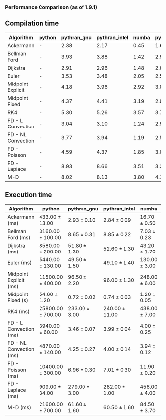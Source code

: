 ### Performance Comparison (as of 1.9.1)
## Compilation time
Algorithm                 | python                    | pythran_gnu               | pythran_intel             | numba                     | pyccel_fortran_gnu        | pyccel_c_gnu              | pyccel_fortran_intel      | pyccel_c_intel           
------------------------- | ------------------------- | ------------------------- | ------------------------- | ------------------------- | ------------------------- | ------------------------- | ------------------------- | -------------------------
Ackermann                 | -                         | 2.38                      | 2.17                      | 0.45                      | 1.60                      | 1.45                      | 1.70                      | 1.62                     
Bellman Ford              | -                         | 3.93                      | 3.88                      | 1.42                      | 2.54                      | 2.50                      | 2.82                      | 2.47                     
Dijkstra                  | -                         | 2.91                      | 2.96                      | 1.48                      | 2.69                      | 2.40                      | 2.98                      | 2.52                     
Euler                     | -                         | 3.53                      | 3.48                      | 2.05                      | 2.51                      | 2.50                      | 2.87                      | 2.66                     
Midpoint Explicit         | -                         | 4.18                      | 3.96                      | 2.92                      | 3.07                      | 3.02                      | 3.40                      | 3.22                     
Midpoint Fixed            | -                         | 4.37                      | 4.41                      | 3.19                      | 2.92                      | 2.91                      | 3.45                      | 3.09                     
RK4                       | -                         | 5.30                      | 5.26                      | 3.57                      | 3.75                      | 3.71                      | 3.99                      | 3.70                     
FD - L Convection         | -                         | 3.04                      | 3.10                      | 1.24                      | 2.59                      | 2.66                      | 2.88                      | 2.62                     
FD - NL Convection        | -                         | 3.77                      | 3.94                      | 1.19                      | 2.54                      | 2.60                      | 2.73                      | 2.53                     
FD - Poisson              | -                         | 4.59                      | 4.37                      | 1.85                      | 3.07                      | 2.91                      | 3.25                      | 2.66                     
FD - Laplace              | -                         | 8.93                      | 8.66                      | 3.51                      | 3.39                      | 3.42                      | 3.33                      | 3.09                     
M-D                       | -                         | 8.02                      | 8.13                      | 3.80                      | 4.14                      | 3.75                      | 4.82                      | 3.97                     

## Execution time
Algorithm                 | python                    | pythran_gnu               | pythran_intel             | numba                     | pyccel_fortran_gnu        | pyccel_c_gnu              | pyccel_fortran_intel      | pyccel_c_intel           
------------------------- | ------------------------- | ------------------------- | ------------------------- | ------------------------- | ------------------------- | ------------------------- | ------------------------- | -------------------------
Ackermann (ms)            | 433.00 $\pm$ 13.00        | 2.93 $\pm$ 0.10           | 2.84 $\pm$ 0.09           | 16.70 $\pm$ 0.50          | 2.55 $\pm$ 0.01           | 2.78 $\pm$ 0.05           | 8.03 $\pm$ 0.04           | 4.50 $\pm$ 0.10          
Bellman Ford (ms)         | 3160.00 $\pm$ 100.00      | 8.65 $\pm$ 0.31           | 8.85 $\pm$ 0.22           | 7.03 $\pm$ 0.23           | 4.16 $\pm$ 0.19           | 7.25 $\pm$ 0.28           | 4.60 $\pm$ 0.14           | 7.55 $\pm$ 0.21          
Dijkstra (ms)             | 8580.00 $\pm$ 200.00      | 51.80 $\pm$ 1.30          | 52.60 $\pm$ 1.30          | 43.20 $\pm$ 1.70          | 40.50 $\pm$ 1.20          | 54.00 $\pm$ 1.30          | 60.80 $\pm$ 1.50          | 59.30 $\pm$ 1.20         
Euler (ms)                | 5440.00 $\pm$ 130.00      | 49.50 $\pm$ 1.50          | 49.10 $\pm$ 1.40          | 130.00 $\pm$ 3.00         | 22.70 $\pm$ 0.80          | 274.00 $\pm$ 10.00        | 9.87 $\pm$ 0.52           | 340.00 $\pm$ 8.00        
Midpoint Explicit (ms)    | 11500.00 $\pm$ 400.00     | 96.50 $\pm$ 2.20          | 96.00 $\pm$ 1.30          | 248.00 $\pm$ 6.00         | 34.20 $\pm$ 0.90          | 562.00 $\pm$ 13.00        | 38.10 $\pm$ 0.60          | 694.00 $\pm$ 20.00       
Midpoint Fixed (s)        | 54.60 $\pm$ 1.20          | 0.72 $\pm$ 0.02           | 0.74 $\pm$ 0.03           | 1.20 $\pm$ 0.05           | 0.12 $\pm$ 0.01           | 2.60 $\pm$ 0.09           | 0.15 $\pm$ 0.00           | 3.17 $\pm$ 0.04          
RK4 (ms)                  | 25800.00 $\pm$ 700.00     | 233.00 $\pm$ 3.00         | 240.00 $\pm$ 11.00        | 438.00 $\pm$ 7.00         | 53.40 $\pm$ 1.00          | 887.00 $\pm$ 29.00        | 119.00 $\pm$ 5.00         | 962.00 $\pm$ 13.00       
FD - L Convection (ms)    | 3940.00 $\pm$ 60.00       | 3.46 $\pm$ 0.07           | 3.99 $\pm$ 0.04           | 4.00 $\pm$ 0.25           | 2.17 $\pm$ 0.06           | 3.22 $\pm$ 0.12           | 1.72 $\pm$ 0.09           | 10.10 $\pm$ 0.10         
FD - NL Convection (ms)   | 4870.00 $\pm$ 140.00      | 4.25 $\pm$ 0.27           | 4.00 $\pm$ 0.14           | 3.94 $\pm$ 0.12           | 1.95 $\pm$ 0.12           | 3.18 $\pm$ 0.12           | 1.21 $\pm$ 0.05           | 10.90 $\pm$ 0.10         
FD - Poisson (ms)         | 10400.00 $\pm$ 300.00     | 6.96 $\pm$ 0.30           | 7.01 $\pm$ 0.30           | 11.90 $\pm$ 0.20          | 4.52 $\pm$ 0.20           | 5.91 $\pm$ 0.19           | 4.37 $\pm$ 0.16           | 14.50 $\pm$ 0.10         
FD - Laplace (ms)         | 909.00 $\pm$ 34.00        | 279.00 $\pm$ 3.00         | 282.00 $\pm$ 1.00         | 456.00 $\pm$ 4.00         | 91.70 $\pm$ 2.60          | 482.00 $\pm$ 22.00        | 72.80 $\pm$ 4.50          | 1670.00 $\pm$ 50.00      
M-D (ms)                  | 21600.00 $\pm$ 700.00     | 61.60 $\pm$ 1.60          | 60.50 $\pm$ 1.60          | 84.50 $\pm$ 3.70          | 128.00 $\pm$ 1.00         | 133.00 $\pm$ 3.00         | 203.00 $\pm$ 6.00         | 140.00 $\pm$ 4.00        

